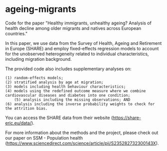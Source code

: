 # ageing-migrants
Code for the paper "Healthy immigrants, unhealthy ageing? Analysis of health decline among older migrants and natives across European countries."

In this paper, we use data from the Survey of Health, Ageing and Retirement in Europe (SHARE) and employ fixed-effects regression models to account for the unobserved heterogeneity related to individual characteristics, including migration background. 

The provided code also includes supplementary analyses on:

	(1) random-effects models;
 	(2) stratified analysis by age at migration;
  	(3) models including health behaviour characteristics;
   	(4) models using the redefined outcome measure where we combine cardiovascular diseases and diabetes into one condition;
    	(5) analysis including the missing observations; AND
	(6) analysis including the inverse probability weights to check for the attrition bias. 

You can access the SHARE data from their website (https://share-eric.eu/data/).

For more information about the methods and the project, please check out our paper on SSM - Population health (https://www.sciencedirect.com/science/article/pii/S235282732300143X).
